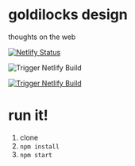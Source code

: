 # goldilocks design
thoughts on the web

[![Netlify Status](https://api.netlify.com/api/v1/badges/11bf2a96-6866-4331-bf7d-f9f078d93073/deploy-status)](https://app.netlify.com/sites/goldilocks/deploys)

![Trigger Netlify Build](https://github.com/scotato/goldilocks.design/workflows/Trigger%20Netlify%20Build/badge.svg)

[![Trigger Netlify Build](https://github.com/scotato/goldilocks.design/workflows/Trigger%20Netlify%20Build/badge.svg)](https://github.com/scotato/goldilocks.design/actions)

# run it!
1. clone
2. `npm install`
3. `npm start`
